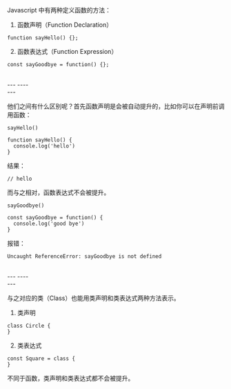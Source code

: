 Javascript 中有两种定义函数的方法：

1. 函数声明（Function Declaration）
```
function sayHello() {};
```

2. 函数表达式（Function Expression）
```
const sayGoodbye = function() {};
```

<br>
---
----
<br>
---

他们之间有什么区别呢？首先函数声明是会被自动提升的，比如你可以在声明前调用函数：

```
sayHello()

function sayHello() {
  console.log('hello')
}
```

结果：
```
// hello
```

而与之相对，函数表达式不会被提升。

```
sayGoodbye()

const sayGoodbye = function() {
  console.log('good bye')
}
```

报错：
```
Uncaught ReferenceError: sayGoodbye is not defined
```

<br>
---
----
<br>
---

与之对应的类（Class）也能用类声明和类表达式两种方法表示。

1. 类声明
```
class Circle {
}
```

2. 类表达式
```
const Square = class {
}
```

不同于函数，类声明和类表达式都不会被提升。

